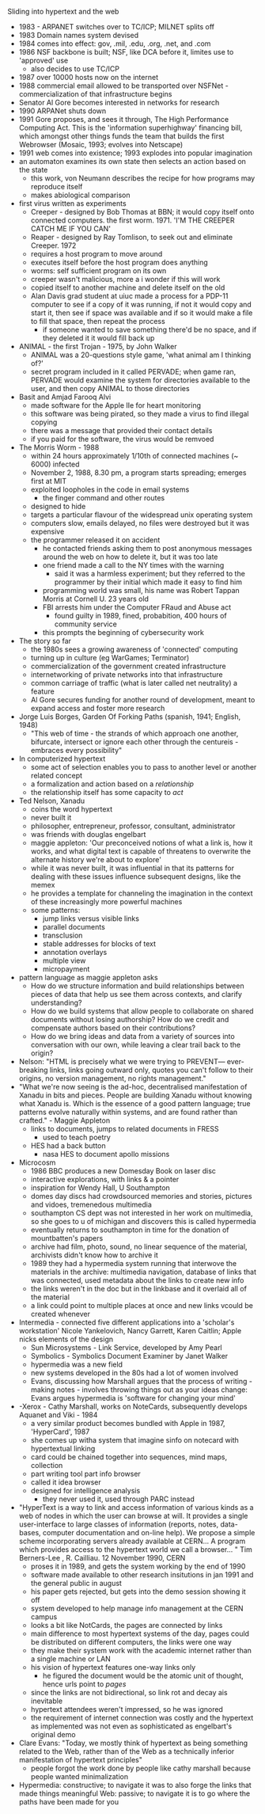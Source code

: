 Sliding into hypertext and the web

- 1983 - ARPANET switches over to TC/ICP; MILNET splits off
- 1983 Domain names system devised
- 1984 comes into effect: gov, .mil, .edu, .org, .net, and .com
- 1986 NSF backbone is built; NSF, like DCA before it, limites use to 'approved' use
	- also decides to use TC/ICP
- 1987 over 10000 hosts now on the internet
- 1988 commercial email allowed to be transported over NSFNet - commercialization of that infrastructure begins
-   Senator Al Gore becomes interested in networks for research
-   1990 ARPANet shuts down
-   1991 Gore proposes, and sees it through, The High Performance Computing Act. This is the 'information superhighway' financing bill, which amongst other things funds the team that builds the first Webrowser (Mosaic, 1993; evolves into Netscape)
-   1991 web comes into existence; 1993 explodes into popular imagination
- an automaton examines its own state then selects an action based on the state
	- this work, von Neumann describes the recipe for how programs may reproduce itself
	- makes abiological comparison
- first virus written as experiments
	- Creeper - designed by Bob Thomas at BBN; it would copy itself onto connected computers. the first worm. 1971. 'I'M THE CREEPER CATCH ME IF YOU CAN'
	- Reaper - designed by Ray Tomlison, to seek out and eliminate Creeper. 1972
	- requires a host program to move around
	- executes itself before the host program does anything
	- worms: self sufficient program on its own
	- creeper wasn't malicious, more a i wonder if this will work
	- copied itself to another machine and delete itself on the old
	- Alan Davis grad student at uiuc made a process for a PDP-11 computer to see if a copy of it was running, if not it would copy and start it, then see if space was available and if so it would make a file to fill that space, then repeat the process
		- if someone wanted to save something there'd be no space, and if they deleted it it would fill back up
- ANIMAL - the first Trojan - 1975, by John Walker
	-  ANIMAL was a 20-questions style game, 'what animal am I thinking of?'
	- secret program included in it called PERVADE; when game ran, PERVADE would examine the system for directories available to the user, and then copy ANIMAL to those directories 
- Basit and Amjad Farooq Alvi
	- made software for the Apple IIe for heart monitoring
	- this software was being pirated, so they made a virus to find illegal copying
	- there was a message that provided their contact details
	- if you paid for the software, the virus would be remvoed
- The Morris Worm - 1988
	- within 24 hours approximately 1/10th of connected machines (~ 6000) infected
	- November 2, 1988, 8.30 pm, a program starts spreading; emerges first at MIT
	- exploited loopholes in the code in email systems
		- the finger command and other routes
	- designed to hide
	- targets a particular flavour of the widespread unix operating system
	- computers slow, emails delayed, no files were destroyed but it was expensive
	- the programmer released it on accident
		- he contacted friends asking them to post anonymous messages around the web on how to delete it, but it was too late
		- one friend made a call to the NY times with the warning
			- said it was a harmless experiment; but they referred to the programmer by their initial which made it easy to find him
		- programming world was small, his name was Robert Tappan Morris at Cornell U. 23 years old
		- FBI arrests him under the Computer FRaud and Abuse act
			- found guilty in 1989, fined, probabition, 400 hours of community service
		- this prompts the beginning of cybersecurity work
- The story so far
	- the 1980s sees a growing awareness of 'connected' computing
	- turning up in culture (eg WarGames; Terminator)
	- commercialization of the government created infrastructure
	- internetworking of private networks into that infrastructure
	- common carriage of traffic (what is later called net neutrality) a feature
	- Al Gore secures funding for another round of development, meant to expand access and foster more research
- Jorge Luis Borges, Garden Of Forking Paths (spanish, 1941; English, 1948)
	- "This web of time - the strands of which approach one another, bifurcate, intersect or ignore each other through the centureis - embraces every possibility"
- In computerized hypertext
	- some act of selection enables you to pass to another level or another related concept
	- a formalization and action based on a _relationship_
	- the relationship itself has some capacity to _act_
- Ted Nelson, Xanadu
	- coins the word hypertext
	- never built it
	- philosopher, entrepreneur, professor, consultant, administrator
	- was friends with douglas engelbart
	- maggie appleton: 'Our preconceived notions of what a link is, how it works, and what digital text is capable of threatens to overwrite the alternate history we're about to explore'
	- while it was never built, it was influential in that its patterns for dealing with these issues influence subsequent designs, like the memex
	- he provides a template for channeling the imagination in the context of these increasingly more powerful machines
	- some patterns:
		- jump links versus visible links
		- parallel documents
		- transclusion
		- stable addresses for blocks of text
		- annotation overlays
		- multiple view
		- micropayment
- pattern language as maggie appleton asks
	- How do we structure information and build relationships between pieces of data that help us see them across contexts, and clarify understanding?
	- How do we build systems that allow people to collaborate on shared documents without losing authorship? How do we credit and compensate authors based on their contributions?
	- How do we bring ideas and data from a variety of sources into conversation with our own, while leaving a clear trail back to the origin?
- Nelson: "HTML is precisely what we were trying to PREVENT— ever-breaking links, links going outward only, quotes you can't follow to their origins, no version management, no rights management."
- "What we're now seeing is the ad-hoc, decentralised manifestation of Xanadu in bits and pieces.
  People are building Xanadu without knowing what Xanadu is.
  Which is the essence of a good pattern language; true patterns evolve naturally within systems, and are found rather than crafted." - Maggie Appleton
	- links to documents, jumps to related documents in FRESS
		- used to teach poetry
	- HES had a back button
		- nasa HES to document apollo missions
- Microcosm
	- 1986 BBC produces a new Domesday Book on laser disc
	- interactive explorations, with links & a pointer
	- inspiration for Wendy Hall, U Southampton
	- domes day discs had crowdsourced memories and stories, pictures and vidoes, tremenedous multimedia
	- southampton CS dept was not interested in her work on multimedia, so she goes to u of michigan and discovers this is called hypermedia
	- eventually returns to southampton in time for the donation of mountbatten's papers
	- archive had film, photo, sound, no linear sequence of the material, archivists didn't know how to archive it
	- 1989 they had a hypermedia system running that interwove the materials in the archive: multimedia navigation, database of links that was connected, used metadata about the links to create new info
	- the links weren't in the doc but in the linkbase and it overlaid all of the material
	- a link could point to multiple places at once and new links vcould be created whenever
- Intermedia - connected five different applications into a 'scholar's workstation' Nicole Yankelovich, Nancy Garrett, Karen Caitlin; Apple nicks elements of the design
	- Sun Microsystems - Link Service, developed by Amy Pearl
	- Symbolics - Symbolics Document Examiner by Janet Walker
	- hypermedia was a new field
	- new systems developed in the 80s had a lot of women involved
	- Evans, discussing how Marshall argues that the process of writing - making notes - involves throwing things out as your ideas change: Evans argues hypermedia is 'software for changing your mind'
- -Xerox - Cathy Marshall, works on NoteCards, subsequently develops Aquanet and Viki - 1984
	- a very similar product becomes bundled with Apple in 1987, 'HyperCard', 1987
	- she comes up witha system that imagine sinfo on notecard with hypertextual linking
	- card could be chained together into sequences, mind maps, collection
	- part writing tool part info browser
	- called it idea browser
	- designed for intelligence analysis
		- they never used it, used through PARC instead
- "HyperText is a way to link and access information of various kinds as a web of nodes in which the user can browse at will. It provides a single user-interface to large classes of information (reports, notes, data-bases, computer documentation and on-line help). We propose a simple scheme incorporating servers already available at CERN... A program which provides access to the hypertext world we call a browser... " Tim Berners-Lee , R. Cailliau. 12 November 1990, CERN
	- proses it in 1989, and gets the system working by the end of 1990
	- software made available to other research insitutions in jan 1991 and the general public in august
	- his paper gets rejected, but gets into the demo session showing it off
	- system developed to help manage info management at the CERN campus
	- looks a bit like NotCards, the pages are connected by links
	- main difference to most hypertext systems of the day, pages could be distributed on different computers, the links were one way
	- they make their system work with the academic internet rather than a single machine or LAN
	- his vision of hypertext features one-way links only
		- he figured the document would be the atomic unit of thought, hence urls point to _pages_
	- since the links are not bidirectional, so link rot and decay ais inevitable
	- hypertext attendees weren't impressed, so he was ignored
	- the requirement of internet connection was costly and the hypertext as implemented was not even as sophisticated as engelbart's original demo
- Clare Evans: "Today, we mostly think of hypertext as being something related to the Web, rather than of the Web as a technically inferior manifestation of hypertext principles"
	- people forgot the work done by people like cathy marshall because people wanted minimalization
- Hypermedia: constructive; to navigate it was to also forge the links that made things meaningful Web: passive; to navigate it is to go where the paths have been made for you